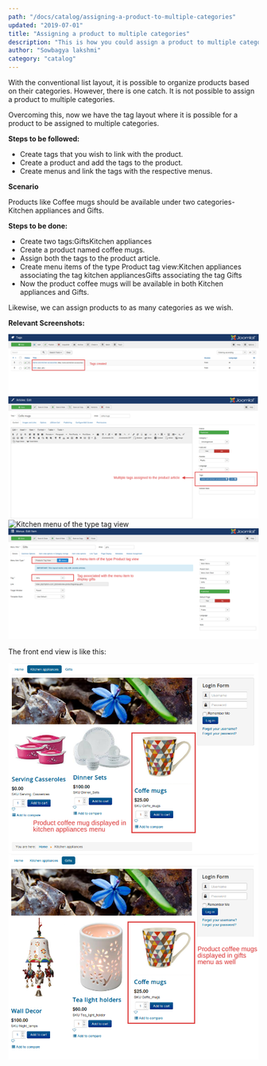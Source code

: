 ```yaml
---
path: "/docs/catalog/assigning-a-product-to-multiple-categories"
updated: "2019-07-01"
title: "Assigning a product to multiple categories"
description: "This is how you could assign a product to multiple categories"
author: "Sowbagya lakshmi"
category: "catalog"
---
```


With the conventional list layout, it is possible to organize products based on their categories. However, there is one catch. It is not possible to assign a product to multiple categories.

Overcoming this, now we have the tag layout where it is possible for a product to be assigned to multiple categories.

**Steps to be followed:**

- Create tags that you wish to link with the product.
- Create a product and add the tags to the product.
- Create menus and link the tags with the respective menus.

**Scenario**

Products like Coffee mugs should be available under two categories- Kitchen appliances and Gifts.

**Steps to be done:**

- Create two tags:GiftsKitchen appliances
- Create a product named coffee mugs.
- Assign both the tags to the product article.
- Create menu items of the type Product tag view:Kitchen appliances associating the tag kitchen appliancesGifts associating the tag Gifts
- Now the product coffee mugs will be available in both Kitchen appliances and Gifts.

Likewise, we can assign products to as many categories as we wish.

**Relevant Screenshots:**

![Creating tags](../../images/catalog/adding-product-to-many-cat/add-pro-to-mul-cat-create-tags.png)
![Associating the tags with products](../../images/catalog/adding-product-to-many-cat/add-pro-to-mul-cat-add-tags.png)
![Kitchen menu of the type tag view](/home/flycart63/Desktop/j2dc/content/images/catalog/adding-product-to-many-cat/add-pro-to-mul-cat-add-tags-menus-kitchen.png)
![Gifts menu of the type tag view](../../images/catalog/adding-product-to-many-cat/add-pro-to-mul-cat-add-tags-menus-gifts.png)

The front end view is like this:

![Kitchen frontend view](../../images/catalog/adding-product-to-many-cat/add-pro-to-mul-cat-add-tags-kitchen-frontend.png)
![Gifts frontend view](../../images/catalog/adding-product-to-many-cat/add-pro-to-mul-cat-add-tags-gifts-frontend.png)


